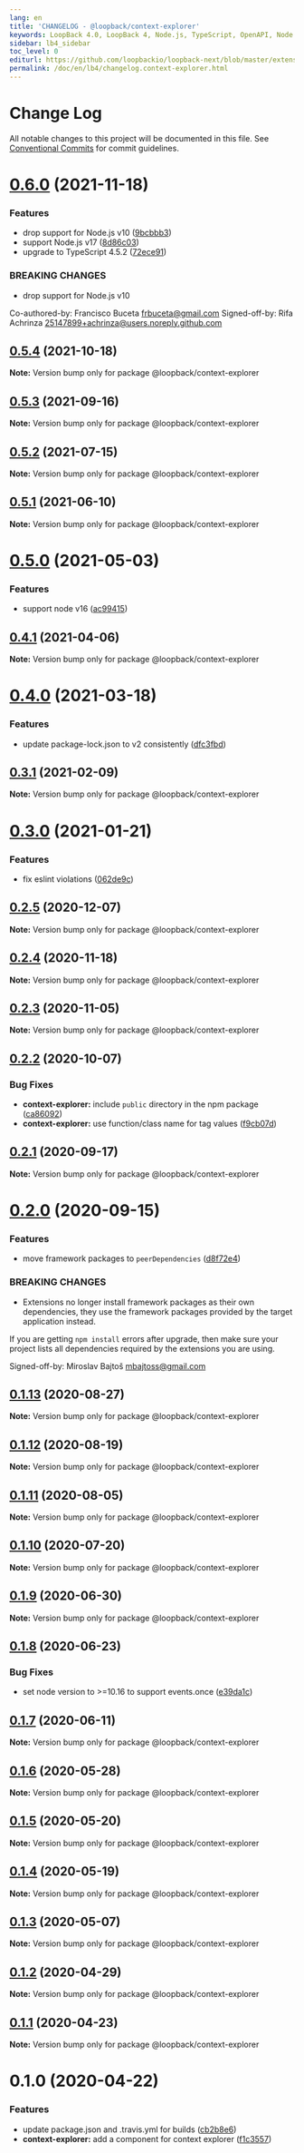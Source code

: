 ```yaml
---
lang: en
title: 'CHANGELOG - @loopback/context-explorer'
keywords: LoopBack 4.0, LoopBack 4, Node.js, TypeScript, OpenAPI, Node.js, TypeScript, OpenAPI, CHANGELOG
sidebar: lb4_sidebar
toc_level: 0
editurl: https://github.com/loopbackio/loopback-next/blob/master/extensions/context-explorer/CHANGELOG.md
permalink: /doc/en/lb4/changelog.context-explorer.html
---
```


# Change Log

All notable changes to this project will be documented in this file.
See [Conventional Commits](https://conventionalcommits.org) for commit guidelines.

# [0.6.0](https://github.com/loopbackio/loopback-next/compare/@loopback/context-explorer@0.5.4...@loopback/context-explorer@0.6.0) (2021-11-18)


### Features

* drop support for Node.js v10 ([9bcbbb3](https://github.com/loopbackio/loopback-next/commit/9bcbbb358ec3eabc3033d4e7e1c22b524a7069b3))
* support Node.js v17 ([8d86c03](https://github.com/loopbackio/loopback-next/commit/8d86c03cb7047e2b1f18d05870628ef5783e71b2))
* upgrade to TypeScript 4.5.2 ([72ece91](https://github.com/loopbackio/loopback-next/commit/72ece91289ecfdfd8747bb9888ad75db73e8ff4b))


### BREAKING CHANGES

* drop support for Node.js v10

Co-authored-by: Francisco Buceta <frbuceta@gmail.com>
Signed-off-by: Rifa Achrinza <25147899+achrinza@users.noreply.github.com>





## [0.5.4](https://github.com/loopbackio/loopback-next/compare/@loopback/context-explorer@0.5.3...@loopback/context-explorer@0.5.4) (2021-10-18)

**Note:** Version bump only for package @loopback/context-explorer





## [0.5.3](https://github.com/loopbackio/loopback-next/compare/@loopback/context-explorer@0.5.2...@loopback/context-explorer@0.5.3) (2021-09-16)

**Note:** Version bump only for package @loopback/context-explorer





## [0.5.2](https://github.com/loopbackio/loopback-next/compare/@loopback/context-explorer@0.5.1...@loopback/context-explorer@0.5.2) (2021-07-15)

**Note:** Version bump only for package @loopback/context-explorer





## [0.5.1](https://github.com/loopbackio/loopback-next/compare/@loopback/context-explorer@0.5.0...@loopback/context-explorer@0.5.1) (2021-06-10)

**Note:** Version bump only for package @loopback/context-explorer





# [0.5.0](https://github.com/loopbackio/loopback-next/compare/@loopback/context-explorer@0.4.1...@loopback/context-explorer@0.5.0) (2021-05-03)


### Features

* support node v16 ([ac99415](https://github.com/loopbackio/loopback-next/commit/ac994154543bde22b4482ba98813351656db1b55))





## [0.4.1](https://github.com/loopbackio/loopback-next/compare/@loopback/context-explorer@0.4.0...@loopback/context-explorer@0.4.1) (2021-04-06)

**Note:** Version bump only for package @loopback/context-explorer





# [0.4.0](https://github.com/loopbackio/loopback-next/compare/@loopback/context-explorer@0.3.1...@loopback/context-explorer@0.4.0) (2021-03-18)


### Features

* update package-lock.json to v2 consistently ([dfc3fbd](https://github.com/loopbackio/loopback-next/commit/dfc3fbdae0c9ca9f34c64154a471bef22d5ac6b7))





## [0.3.1](https://github.com/loopbackio/loopback-next/compare/@loopback/context-explorer@0.3.0...@loopback/context-explorer@0.3.1) (2021-02-09)

**Note:** Version bump only for package @loopback/context-explorer





# [0.3.0](https://github.com/loopbackio/loopback-next/compare/@loopback/context-explorer@0.2.5...@loopback/context-explorer@0.3.0) (2021-01-21)


### Features

* fix eslint violations ([062de9c](https://github.com/loopbackio/loopback-next/commit/062de9c5f908332f58f54ddf13798a22ca21f1e7))





## [0.2.5](https://github.com/loopbackio/loopback-next/compare/@loopback/context-explorer@0.2.4...@loopback/context-explorer@0.2.5) (2020-12-07)

**Note:** Version bump only for package @loopback/context-explorer





## [0.2.4](https://github.com/loopbackio/loopback-next/compare/@loopback/context-explorer@0.2.3...@loopback/context-explorer@0.2.4) (2020-11-18)

**Note:** Version bump only for package @loopback/context-explorer





## [0.2.3](https://github.com/loopbackio/loopback-next/compare/@loopback/context-explorer@0.2.2...@loopback/context-explorer@0.2.3) (2020-11-05)

**Note:** Version bump only for package @loopback/context-explorer





## [0.2.2](https://github.com/loopbackio/loopback-next/compare/@loopback/context-explorer@0.2.1...@loopback/context-explorer@0.2.2) (2020-10-07)


### Bug Fixes

* **context-explorer:** include `public` directory in the npm package ([ca86092](https://github.com/loopbackio/loopback-next/commit/ca86092f646f38bfb8c557ea8d72117f6e72ad73))
* **context-explorer:** use function/class name for tag values ([f9cb07d](https://github.com/loopbackio/loopback-next/commit/f9cb07ddb0deae8e0b6ca77096809406daac6d2f))





## [0.2.1](https://github.com/loopbackio/loopback-next/compare/@loopback/context-explorer@0.2.0...@loopback/context-explorer@0.2.1) (2020-09-17)

**Note:** Version bump only for package @loopback/context-explorer





# [0.2.0](https://github.com/loopbackio/loopback-next/compare/@loopback/context-explorer@0.1.13...@loopback/context-explorer@0.2.0) (2020-09-15)


### Features

* move framework packages to `peerDependencies` ([d8f72e4](https://github.com/loopbackio/loopback-next/commit/d8f72e4e9085aa132bfac3e930f3960042816f2a))


### BREAKING CHANGES

* Extensions no longer install framework packages as
their own dependencies, they use the framework packages provided by the
target application instead.

If you are getting `npm install` errors after upgrade, then make sure
your project lists all dependencies required by the extensions you are
using.

Signed-off-by: Miroslav Bajtoš <mbajtoss@gmail.com>





## [0.1.13](https://github.com/loopbackio/loopback-next/compare/@loopback/context-explorer@0.1.12...@loopback/context-explorer@0.1.13) (2020-08-27)

**Note:** Version bump only for package @loopback/context-explorer





## [0.1.12](https://github.com/loopbackio/loopback-next/compare/@loopback/context-explorer@0.1.11...@loopback/context-explorer@0.1.12) (2020-08-19)

**Note:** Version bump only for package @loopback/context-explorer





## [0.1.11](https://github.com/loopbackio/loopback-next/compare/@loopback/context-explorer@0.1.10...@loopback/context-explorer@0.1.11) (2020-08-05)

**Note:** Version bump only for package @loopback/context-explorer





## [0.1.10](https://github.com/loopbackio/loopback-next/compare/@loopback/context-explorer@0.1.9...@loopback/context-explorer@0.1.10) (2020-07-20)

**Note:** Version bump only for package @loopback/context-explorer





## [0.1.9](https://github.com/loopbackio/loopback-next/compare/@loopback/context-explorer@0.1.8...@loopback/context-explorer@0.1.9) (2020-06-30)

**Note:** Version bump only for package @loopback/context-explorer





## [0.1.8](https://github.com/loopbackio/loopback-next/compare/@loopback/context-explorer@0.1.7...@loopback/context-explorer@0.1.8) (2020-06-23)


### Bug Fixes

* set node version to >=10.16 to support events.once ([e39da1c](https://github.com/loopbackio/loopback-next/commit/e39da1ca47728eafaf83c10ce35b09b03b6a4edc))





## [0.1.7](https://github.com/loopbackio/loopback-next/compare/@loopback/context-explorer@0.1.6...@loopback/context-explorer@0.1.7) (2020-06-11)

**Note:** Version bump only for package @loopback/context-explorer





## [0.1.6](https://github.com/loopbackio/loopback-next/compare/@loopback/context-explorer@0.1.5...@loopback/context-explorer@0.1.6) (2020-05-28)

**Note:** Version bump only for package @loopback/context-explorer





## [0.1.5](https://github.com/loopbackio/loopback-next/compare/@loopback/context-explorer@0.1.4...@loopback/context-explorer@0.1.5) (2020-05-20)

**Note:** Version bump only for package @loopback/context-explorer





## [0.1.4](https://github.com/loopbackio/loopback-next/compare/@loopback/context-explorer@0.1.3...@loopback/context-explorer@0.1.4) (2020-05-19)

**Note:** Version bump only for package @loopback/context-explorer





## [0.1.3](https://github.com/loopbackio/loopback-next/compare/@loopback/context-explorer@0.1.2...@loopback/context-explorer@0.1.3) (2020-05-07)

**Note:** Version bump only for package @loopback/context-explorer





## [0.1.2](https://github.com/loopbackio/loopback-next/compare/@loopback/context-explorer@0.1.1...@loopback/context-explorer@0.1.2) (2020-04-29)

**Note:** Version bump only for package @loopback/context-explorer





## [0.1.1](https://github.com/loopbackio/loopback-next/compare/@loopback/context-explorer@0.1.0...@loopback/context-explorer@0.1.1) (2020-04-23)

**Note:** Version bump only for package @loopback/context-explorer





# 0.1.0 (2020-04-22)


### Features

* update package.json and .travis.yml for builds ([cb2b8e6](https://github.com/loopbackio/loopback-next/commit/cb2b8e6a18616dda7783c0193091039d4e608131))
* **context-explorer:** add a component for context explorer ([f1c3557](https://github.com/loopbackio/loopback-next/commit/f1c35574e346be72dec87b3d5fecabf9a7e37212))

